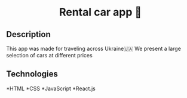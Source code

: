 <h1 align="center"> Rental car app 🚙 </h1>


## Description

This app was made for traveling across Ukraine🇺🇦
We present a large selection of cars at different prices

## Technologies

*HTML 
*CSS 
*JavaScript
*React.js

